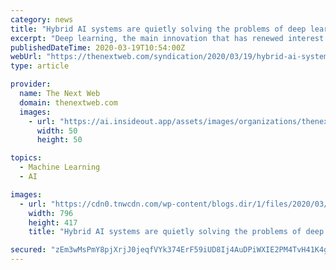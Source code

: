 ```yaml
---
category: news
title: "Hybrid AI systems are quietly solving the problems of deep learning"
excerpt: "Deep learning, the main innovation that has renewed interest in artificial intelligence in the past years, has helped solve many critical problems in computer vision, natural language processing, and speech recognition. However, as the deep learning matures and moves from hype peak to its trough of disillusionment, it is becoming clear that it ..."
publishedDateTime: 2020-03-19T10:54:00Z
webUrl: "https://thenextweb.com/syndication/2020/03/19/hybrid-ai-systems-are-quietly-solving-the-problems-of-deep-learning/"
type: article

provider:
  name: The Next Web
  domain: thenextweb.com
  images:
    - url: "https://ai.insideout.app/assets/images/organizations/thenextweb.com-50x50.jpg"
      width: 50
      height: 50

topics:
  - Machine Learning
  - AI

images:
  - url: "https://cdn0.tnwcdn.com/wp-content/blogs.dir/1/files/2020/03/1-copy-1-796x417.jpg"
    width: 796
    height: 417
    title: "Hybrid AI systems are quietly solving the problems of deep learning"

secured: "zEm3wMsPmY8pjXrjJ0jeqfVYk374ErF59iUD8Ij4AuDPiWXIE2PM4TvH41K4gcYpnGWadkDH4PlW/0ckKa8yMiEejaI2q/mWvFbQ14yFMpAltYnX4c3yEuYNWUM3Mf47KqZdddKYeKgLtyVDL8ggJUxLH8cNIIQJM6fgsedMpZS9ROKS6SKAITIjfuEasP43ph7lioyXlF65C9Zdw7hH5n+RWlIGdK622sGGkXTIp6mTPVQTWv/D4Kkn5S9RhxqFocgjcEsa+JJUm2mVFTXkuMDxlBfkPQTclEtckkngAqVk3geCBZN+9iYNZRNvwXi9;bAfoQEMjLUBDubEoYzWpxA=="
---
```


